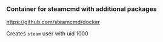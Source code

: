 ### Container for steamcmd with additional packages

https://github.com/steamcmd/docker

Creates `steam` user with uid 1000
